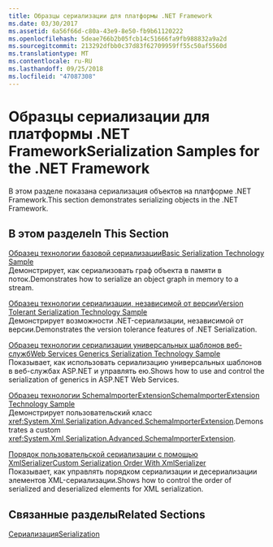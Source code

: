 ```yaml
---
title: Образцы сериализации для платформы .NET Framework
ms.date: 03/30/2017
ms.assetid: 6a56f66d-c80a-43e9-8e50-fb9b61120222
ms.openlocfilehash: 5deae766b2b05fcb14c51666fa9fb988832a9a2d
ms.sourcegitcommit: 213292dfbb0c37d83f62709959ff55c50af5560d
ms.translationtype: MT
ms.contentlocale: ru-RU
ms.lasthandoff: 09/25/2018
ms.locfileid: "47087308"
---
```

# <a name="serialization-samples-for-the-net-framework"></a><span data-ttu-id="4c174-102">Образцы сериализации для платформы .NET Framework</span><span class="sxs-lookup"><span data-stu-id="4c174-102">Serialization Samples for the .NET Framework</span></span>
<span data-ttu-id="4c174-103">В этом разделе показана сериализация объектов на платформе .NET Framework.</span><span class="sxs-lookup"><span data-stu-id="4c174-103">This section demonstrates serializing objects in the .NET Framework.</span></span>  
  
## <a name="in-this-section"></a><span data-ttu-id="4c174-104">В этом разделе</span><span class="sxs-lookup"><span data-stu-id="4c174-104">In This Section</span></span>  
 [<span data-ttu-id="4c174-105">Образец технологии базовой сериализации</span><span class="sxs-lookup"><span data-stu-id="4c174-105">Basic Serialization Technology Sample</span></span>](../../../docs/standard/serialization/basic-serialization-technology-sample.md)  
 <span data-ttu-id="4c174-106">Демонстрирует, как сериализовать граф объекта в памяти в поток.</span><span class="sxs-lookup"><span data-stu-id="4c174-106">Demonstrates how to serialize an object graph in memory to a stream.</span></span>  
  
 [<span data-ttu-id="4c174-107">Образец технологии сериализации, независимой от версии</span><span class="sxs-lookup"><span data-stu-id="4c174-107">Version Tolerant Serialization Technology Sample</span></span>](../../../docs/standard/serialization/version-tolerant-serialization-technology-sample.md)  
 <span data-ttu-id="4c174-108">Демонстрирует возможности .NET-сериализации, независимой от версии.</span><span class="sxs-lookup"><span data-stu-id="4c174-108">Demonstrates the version tolerance features of .NET Serialization.</span></span>  
  
 [<span data-ttu-id="4c174-109">Образец технологии сериализации универсальных шаблонов веб-служб</span><span class="sxs-lookup"><span data-stu-id="4c174-109">Web Services Generics Serialization Technology Sample</span></span>](../../../docs/standard/serialization/web-services-generics-serialization-technology-sample.md)  
 <span data-ttu-id="4c174-110">Показывает, как использовать сериализацию универсальных шаблонов в веб-службах ASP.NET и управлять ею.</span><span class="sxs-lookup"><span data-stu-id="4c174-110">Shows how to use and control the serialization of generics in ASP.NET Web Services.</span></span> 
  
 [<span data-ttu-id="4c174-111">Образец технологии SchemaImporterExtension</span><span class="sxs-lookup"><span data-stu-id="4c174-111">SchemaImporterExtension Technology Sample</span></span>](../../../docs/standard/serialization/schemaimporterextension-technology-sample.md)  
 <span data-ttu-id="4c174-112">Демонстрирует пользовательский класс <xref:System.Xml.Serialization.Advanced.SchemaImporterExtension>.</span><span class="sxs-lookup"><span data-stu-id="4c174-112">Demonstrates a custom <xref:System.Xml.Serialization.Advanced.SchemaImporterExtension>.</span></span>  
  
 [<span data-ttu-id="4c174-113">Порядок пользовательской сериализации с помощью XmlSerializer</span><span class="sxs-lookup"><span data-stu-id="4c174-113">Custom Serialization Order With XmlSerializer</span></span>](../../../docs/standard/serialization/custom-serialization-order-with-xmlserializer.md)  
 <span data-ttu-id="4c174-114">Показывает, как управлять порядком сериализации и десериализации элементов XML-сериализации.</span><span class="sxs-lookup"><span data-stu-id="4c174-114">Shows how to control the order of serialized and deserialized elements for XML serialization.</span></span>  
  
## <a name="related-sections"></a><span data-ttu-id="4c174-115">Связанные разделы</span><span class="sxs-lookup"><span data-stu-id="4c174-115">Related Sections</span></span>  
 [<span data-ttu-id="4c174-116">Сериализация</span><span class="sxs-lookup"><span data-stu-id="4c174-116">Serialization</span></span>](../../../docs/standard/serialization/index.md)
